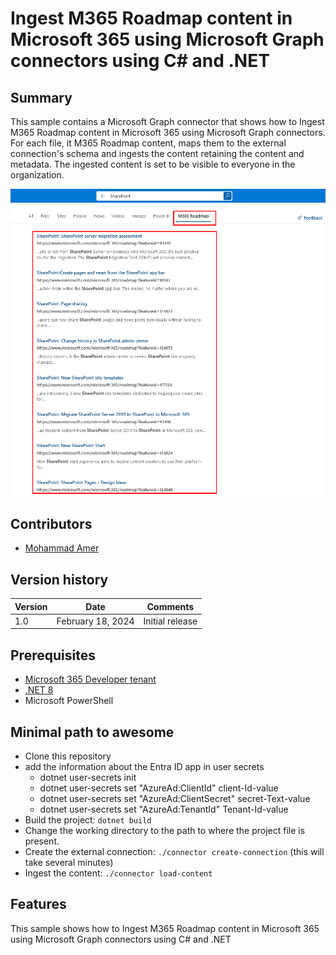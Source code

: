 # Ingest M365 Roadmap content in Microsoft 365 using Microsoft Graph connectors using C# and .NET

## Summary

This sample contains a Microsoft Graph connector that shows how to Ingest M365 Roadmap content in Microsoft 365 using Microsoft Graph connectors. For each file, it M365 Roadmap content, maps them to the external connection's schema and ingests the content retaining the content and metadata. The ingested content is set to be visible to everyone in the organization.

![M365 Roadmap Graph Connector](/assets/M365-Roadmap-Graph%20connector.png)

## Contributors

- [Mohammad Amer](https://github.com/mohammadamer)

## Version history

Version|Date|Comments
-------|----|--------
1.0|February 18, 2024|Initial release

## Prerequisites

- [Microsoft 365 Developer tenant](https://developer.microsoft.com/microsoft-365/dev-program)
- [.NET 8](https://dotnet.microsoft.com/download/dotnet/8.0)
- Microsoft PowerShell

## Minimal path to awesome

- Clone this repository 
- add the information about the Entra ID app in user secrets
    - dotnet user-secrets init
    - dotnet user-secrets set "AzureAd:ClientId" client-Id-value
    - dotnet user-secrets set "AzureAd:ClientSecret" secret-Text-value
    - dotnet user-secrets set "AzureAd:TenantId" Tenant-Id-value
- Build the project: `dotnet build`
- Change the working directory to the path to where the project file is present.
- Create the external connection: `./connector create-connection` (this will take several minutes)
- Ingest the content: `./connector load-content`

## Features
This sample shows how to Ingest M365 Roadmap content in Microsoft 365 using Microsoft Graph connectors using C# and .NET

